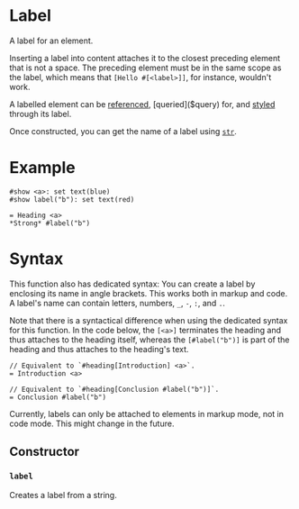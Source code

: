 # Label

A label for an element.

Inserting a label into content attaches it to the closest preceding element
that is not a space. The preceding element must be in the same scope as the
label, which means that `[Hello #[<label>]]`, for instance, wouldn't work.

A labelled element can be [referenced]($ref), [queried]($query) for, and
[styled]($styling) through its label.

Once constructed, you can get the name of a label using
[`str`]($str/#constructor).

# Example
```example
#show <a>: set text(blue)
#show label("b"): set text(red)

= Heading <a>
*Strong* #label("b")
```

# Syntax
This function also has dedicated syntax: You can create a label by enclosing
its name in angle brackets. This works both in markup and code. A label's
name can contain letters, numbers, `_`, `-`, `:`, and `.`.

Note that there is a syntactical difference when using the dedicated syntax
for this function. In the code below, the `[<a>]` terminates the heading and
thus attaches to the heading itself, whereas the `[#label("b")]` is part of
the heading and thus attaches to the heading's text.

```typ
// Equivalent to `#heading[Introduction] <a>`.
= Introduction <a>

// Equivalent to `#heading[Conclusion #label("b")]`.
= Conclusion #label("b")
```

Currently, labels can only be attached to elements in markup mode, not in
code mode. This might change in the future.

## Constructor

### `label`

Creates a label from a string.

